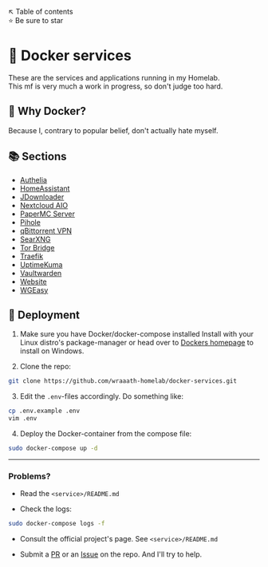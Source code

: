 ↖️ Table of contents \
⭐ Be sure to star

# 🐳 Docker services
These are the services and applications running in my Homelab. \
This mf is very much a work in progress, so don't judge too hard.

## 💢 Why Docker?
Because I, contrary to popular belief, don't actually hate myself.

## 📚 Sections
* [Authelia](authelia/)
* [HomeAssistant](homeassistant/)
* [JDownloader](jdownloader/)
* [Nextcloud AIO](nextcloud-aio/)
* [PaperMC Server](papermc-server/)
* [Pihole](pihole/)
* [qBittorrent VPN](qbittorrent-vpn/)
* [SearXNG](searxng/)
* [Tor Bridge](tor-bridge/)
* [Traefik](traefik/)
* [UptimeKuma](uptimekuma/)
* [Vaultwarden](vaultwarden/)
* [Website](website/)
* [WGEasy](wgeasy/)

## 🚀 Deployment
1. Make sure you have Docker/docker-compose installed
Install with your Linux distro's package-manager or head over to [Dockers homepage](https://www.docker.com/get-started/) to install on Windows.

2. Clone the repo:
```bash
git clone https://github.com/wraaath-homelab/docker-services.git
```

3. Edit the `.env`-files accordingly. Do something like:
```bash
cp .env.example .env
vim .env
```

4. Deploy the Docker-container from the compose file:
```bash
sudo docker-compose up -d
```

---

### Problems?
* Read the `<service>/README.md`

* Check the logs:
```bash
sudo docker-compose logs -f
```

* Consult the official project's page. See `<service>/README.md`

* Submit a [PR](https://github.com/wraaath-homelab/docker-services/pulls) or an [Issue](https://github.com/wraaath-homelab/docker-services/issues) on the repo. And I'll try to help.

